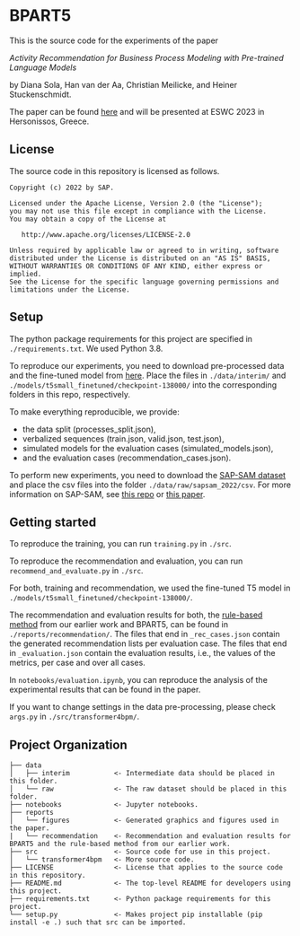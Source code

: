 # BPART5

This is the source code for the experiments of the paper

*Activity Recommendation for Business Process Modeling with Pre-trained Language Models*

by Diana Sola, Han van der Aa, Christian Meilicke, and Heiner Stuckenschmidt.

The paper can be found [here](https://hanvanderaa.com/wp-content/uploads/2023/04/ESWC2023-Activity-Recommendation-for-Business-Process-Modeling-with-Pre-trained-Language-Models.pdf) and will be presented at ESWC 2023 in Hersonissos, Greece.

## License

The source code in this repository is licensed as follows. 
```
Copyright (c) 2022 by SAP.

Licensed under the Apache License, Version 2.0 (the "License");
you may not use this file except in compliance with the License.
You may obtain a copy of the License at

   http://www.apache.org/licenses/LICENSE-2.0

Unless required by applicable law or agreed to in writing, software
distributed under the License is distributed on an "AS IS" BASIS,
WITHOUT WARRANTIES OR CONDITIONS OF ANY KIND, either express or implied.
See the License for the specific language governing permissions and
limitations under the License.
```

## Setup

The python package requirements for this project are specified in `./requirements.txt`. We used Python 3.8. 

To reproduce our experiments, you need to download pre-processed data and the fine-tuned model from [here](https://drive.google.com/drive/folders/1FDiznHldAz9QedCqacav2YGoD_eTWDDz?usp=share_link).
Place the files in `./data/interim/` and `./models/t5small_finetuned/checkpoint-138000/` into the corresponding folders in this repo, respectively.

To make everything reproducible, we provide:
- the data split (processes_split.json), 
- verbalized sequences (train.json, valid.json, test.json), 
- simulated models for the evaluation cases (simulated_models.json),
- and the evaluation cases (recommendation_cases.json).

To perform new experiments, you need to download the [SAP-SAM dataset](https://zenodo.org/record/7012043#.Y5u_yXbMKPo) and place the csv files into the folder `./data/raw/sapsam_2022/csv`.
For more information on SAP-SAM, see [this repo](https://github.com/signavio/sap-sam) or [this paper](https://arxiv.org/abs/2208.12223).

## Getting started

To reproduce the training, you can run `training.py` in `./src`.

To reproduce the recommendation and evaluation, you can run `recommend_and_evaluate.py` in `./src`.

For both, training and recommendation, we used the fine-tuned T5 model in `./models/t5small_finetuned/checkpoint-138000/`.

The recommendation and evaluation results for both, the [rule-based method](https://hanvanderaa.com/wp-content/uploads/2022/04/IS2022-Exploiting-label-semantics-for-rule-based-activity-recommendation-in-business-process-modeling.pdf) from our earlier work and BPART5, can be found in `./reports/recommendation/`.
The files that end in `_rec_cases.json` contain the generated recommendation lists per evaluation case.
The files that end in `_evaluation.json` contain the evaluation results, i.e., the values of the metrics, per case and over all cases.

In `notebooks/evaluation.ipynb`, you can reproduce the analysis of the experimental results that can be found in the paper.

If you want to change settings in the data pre-processing, please check `args.py` in `./src/transformer4bpm/`.

## Project Organization

    ├── data
    │   ├── interim           <- Intermediate data should be placed in this folder.
    │   └── raw               <- The raw dataset should be placed in this folder.
    ├── notebooks             <- Jupyter notebooks.
    ├── reports            
    │   └── figures           <- Generated graphics and figures used in the paper.
    |   └── recommendation    <- Recommendation and evaluation results for BPART5 and the rule-based method from our earlier work.
    ├── src                   <- Source code for use in this project.
    │   └── transformer4bpm   <- More source code.
    ├── LICENSE               <- License that applies to the source code in this repository.
    ├── README.md             <- The top-level README for developers using this project.
    ├── requirements.txt      <- Python package requirements for this project.
    └── setup.py              <- Makes project pip installable (pip install -e .) such that src can be imported.
